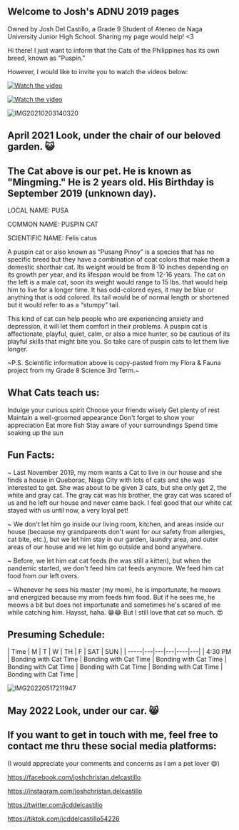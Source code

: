 ## Welcome to Josh's ADNU 2019 pages

Owned by Josh Del Castillo, a Grade 9 Student of Ateneo de Naga University Junior High School. Sharing my page would help! <3

Hi there! I just want to inform that the Cats of the Philippines has its own breed, known as "Puspin."


However, I would like to invite you to watch the videos below:

[![Watch the video](https://img.youtube.com/Jxtck1MAsd0/maxresdefault.jpg)](https://youtu.be/Jxtck1MAsd0)


[![Watch the video](https://img.youtube.com/QTfhzURMAsI/maxresdefault.jpg)](https://youtu.be/QTfhzURMAsI)



![IMG20210203140320](https://user-images.githubusercontent.com/97179756/169096116-2ad5ed13-8dc6-45e5-979a-ccc776364f0d.jpg)
## April 2021 Look, under the chair of our beloved garden. 😺

## The Cat above is our pet. He is known as "Mingming." He is 2 years old. His Birthday is September 2019 (unknown day).


LOCAL NAME: PUSA

COMMON NAME: PUSPIN CAT 

SCIENTIFIC NAME: Felis catus


A puspin cat or also known as “Pusang Pinoy” is a species that has no specific breed but they have a combination of coat colors that make them a domestic shorthair cat. Its weight would be from 8-10 inches depending on its growth per year, and its lifespan would be from 12-16 years. The cat on the left is a male cat, soon its weight would range to 15 lbs. that would help him to live for a longer time. It has odd-colored eyes, it may be blue or anything that is odd colored. Its tail would be of normal length or shortened but it would refer to as a “stumpy” tail.
	
This kind of cat can help people who are experiencing anxiety and depression, it will let them comfort in their problems. A puspin cat is affectionate, playful, quiet, calm, or also a mice hunter, so be cautious of its playful skills that might bite you. So take care of puspin cats to let them live longer.

~P.S. Scientific information above is copy-pasted from my Flora & Fauna project from my Grade 8 Science 3rd Term.~




## What Cats teach us:

Indulge your curious spirit
Choose your friends wisely
Get plenty of rest
Maintain a well-groomed appearance
Don't forget to show your appreciation
Eat more fish
Stay aware of your surroundings
Spend time soaking up the sun



## Fun Facts:

~ Last November 2019, my mom wants a Cat to live in our house and she finds a house in Queborac, Naga City with lots of cats and she was interested to get. She was about to be given 3 cats, but she only get 2, the white and gray cat. The gray cat was his brother, the gray cat was scared of us and he left our house and never came back. I feel good that our white cat stayed with us until now, a very loyal pet!

~ We don't let him go inside our living room, kitchen, and areas inside our house (because my grandparents don't want for our safety from allergies, cat bite, etc.), but we let him stay in our garden, laundry area, and outer areas of our house and we let him go outside and bond anywhere.

~ Before, we let him eat cat feeds (he was still a kitten), but when the pandemic started, we don't feed him cat feeds anymore. We feed him cat food from our left overs.

~ Whenever he sees his master (my mom), he is importunate, he meows and energized because my mom feeds him food. But if he sees me, he meows a bit but does not importunate and sometimes he's scared of me while catching him. Haysst, haha. 😁😂 But I still love that cat so much. 😍



## Presuming Schedule:

| Time | M | T | W | TH | F | SAT | SUN |
| -----|---|---|---|----|---|
| 4:30 PM | Bonding with Cat Time | Bonding with Cat Time | Bonding with Cat Time | Bonding with Cat Time | Bonding with Cat Time | Bonding with Cat Time | Bonding with Cat Time |



![IMG20220517211947](https://user-images.githubusercontent.com/97179756/169109202-991a21c4-6f75-4a92-b6f7-55474d78598c.jpg)
## May 2022 Look, under our car. 😸





## If you want to get in touch with me, feel free to contact me thru these social media platforms:

(I would appreciate your comments and concerns as I am a pet lover 😄) 


https://facebook.com/joshchristan.delcastillo

https://instagram.com/joshchristan.delcastillo

https://twitter.com/jcddelcastillo

https://tiktok.com/jcddelcastillo54226

